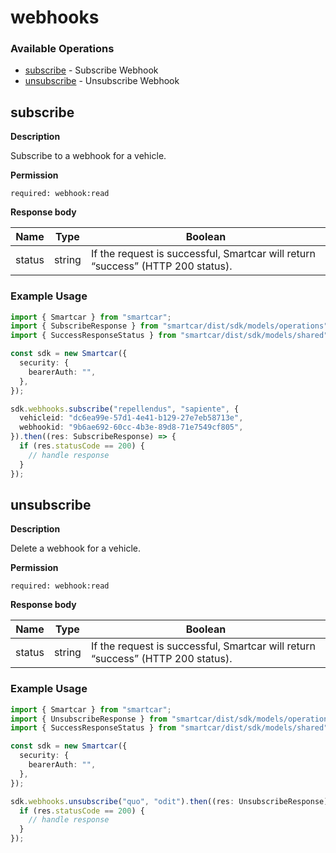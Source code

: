 # webhooks

### Available Operations

* [subscribe](#subscribe) - Subscribe Webhook
* [unsubscribe](#unsubscribe) - Unsubscribe Webhook

## subscribe

__Description__

Subscribe to a webhook for a vehicle.

__Permission__

`required: webhook:read`

__Response body__

|  Name 	|Type   	|Boolean   	|
|---	|---	|---	|
|  status|   string|  If the request is successful, Smartcar will return “success” (HTTP 200 status).|

### Example Usage

```typescript
import { Smartcar } from "smartcar";
import { SubscribeResponse } from "smartcar/dist/sdk/models/operations";
import { SuccessResponseStatus } from "smartcar/dist/sdk/models/shared";

const sdk = new Smartcar({
  security: {
    bearerAuth: "",
  },
});

sdk.webhooks.subscribe("repellendus", "sapiente", {
  vehicleid: "dc6ea99e-57d1-4e41-b129-27e7eb58713e",
  webhookid: "9b6ae692-60cc-4b3e-89d8-71e7549cf805",
}).then((res: SubscribeResponse) => {
  if (res.statusCode == 200) {
    // handle response
  }
});
```

## unsubscribe

__Description__

Delete a webhook for a vehicle.

__Permission__

`required: webhook:read`

__Response body__

|  Name 	|Type   	|Boolean   	|
|---	|---	|---	|
|  status|   string|  If the request is successful, Smartcar will return “success” (HTTP 200 status).|

### Example Usage

```typescript
import { Smartcar } from "smartcar";
import { UnsubscribeResponse } from "smartcar/dist/sdk/models/operations";
import { SuccessResponseStatus } from "smartcar/dist/sdk/models/shared";

const sdk = new Smartcar({
  security: {
    bearerAuth: "",
  },
});

sdk.webhooks.unsubscribe("quo", "odit").then((res: UnsubscribeResponse) => {
  if (res.statusCode == 200) {
    // handle response
  }
});
```
